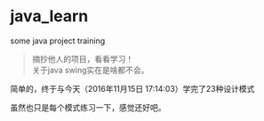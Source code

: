 # java_learn
some java project training

> 摘抄他人的项目，看看学习！<br/>
> 关于java swing实在是啥都不会。

简单的，终于与今天（2016年11月15日 17:14:03）学完了23种设计模式

虽然也只是每个模式练习一下，感觉还好吧。
